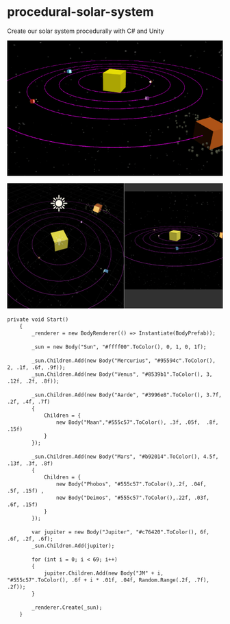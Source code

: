 # procedural-solar-system
Create our solar system procedurally with C# and Unity

![animated solar system](https://github.com/madeinouweland/procedural-solar-system/blob/master/solar.gif)

![solar system](https://github.com/madeinouweland/procedural-solar-system/blob/master/solar.png)

```
private void Start()
    {
        _renderer = new BodyRenderer(() => Instantiate(BodyPrefab));

        _sun = new Body("Sun", "#ffff00".ToColor(), 0, 1, 0, 1f);

        _sun.Children.Add(new Body("Mercurius", "#95594c".ToColor(), 2, .1f, .6f, .9f));
        _sun.Children.Add(new Body("Venus", "#8539b1".ToColor(), 3, .12f, .2f, .8f));

        _sun.Children.Add(new Body("Aarde", "#3996e8".ToColor(), 3.7f, .2f, .4f, .7f)
        {
            Children = {
                new Body("Maan","#555c57".ToColor(), .3f, .05f,  .8f, .15f)
            }
        });

        _sun.Children.Add(new Body("Mars", "#b92014".ToColor(), 4.5f, .13f, .3f, .8f)
        {
            Children = {
                new Body("Phobos", "#555c57".ToColor(),.2f, .04f,  .5f, .15f) ,
                new Body("Deimos", "#555c57".ToColor(),.22f, .03f,  .6f, .15f)
            }
        });

        var jupiter = new Body("Jupiter", "#c76420".ToColor(), 6f, .6f, .2f, .6f);
        _sun.Children.Add(jupiter);

        for (int i = 0; i < 69; i++)
        {
            jupiter.Children.Add(new Body("JM" + i, "#555c57".ToColor(), .6f + i * .01f, .04f, Random.Range(.2f, .7f), .2f));
        }

        _renderer.Create(_sun);
    }
```
